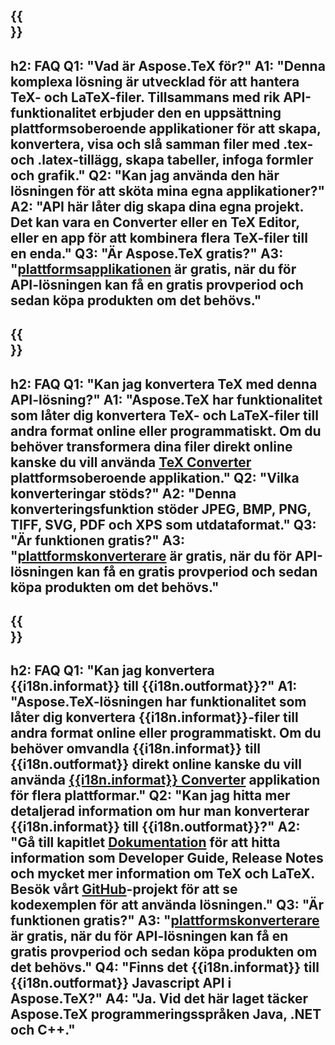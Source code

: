 ﻿---
translation: true
deploy: false
---

{{<section faq>}}
---
h2: FAQ
Q1: "Vad är Aspose.TeX för?"
A1: "Denna komplexa lösning är utvecklad för att hantera TeX- och LaTeX-filer. Tillsammans med rik API-funktionalitet erbjuder den en uppsättning plattformsoberoende applikationer för att skapa, konvertera, visa och slå samman filer med .tex- och .latex-tillägg, skapa tabeller, infoga formler och grafik."
Q2: "Kan jag använda den här lösningen för att sköta mina egna applikationer?"
A2: "API här låter dig skapa dina egna projekt. Det kan vara en Converter eller en TeX Editor, eller en app för att kombinera flera TeX-filer till en enda."
Q3: "Är Aspose.TeX gratis?"
A3: "[plattformsapplikationen](https://products.aspose.app/tex/applications) är gratis, när du för API-lösningen kan få en gratis provperiod och sedan köpa produkten om det behövs."
---

{{<section faq-converter>}}
---
h2: FAQ
Q1: "Kan jag konvertera TeX med denna API-lösning?"
A1: "Aspose.TeX har funktionalitet som låter dig konvertera TeX- och LaTeX-filer till andra format online eller programmatiskt. Om du behöver transformera dina filer direkt online kanske du vill använda [TeX Converter](https://products.aspose.app/tex/conversion/) plattformsoberoende applikation."
Q2: "Vilka konverteringar stöds?"
A2: "Denna konverteringsfunktion stöder JPEG, BMP, PNG, TIFF, SVG, PDF och XPS som utdataformat."
Q3: "Är funktionen gratis?"
A3: "[plattformskonverterare](https://products.aspose.app/tex/conversion) är gratis, när du för API-lösningen kan få en gratis provperiod och sedan köpa produkten om det behövs."
---

{{<section faq-converter-child>}}
---
h2: FAQ
Q1: "Kan jag konvertera {{i18n.informat}} till {{i18n.outformat}}?"
A1: "Aspose.TeX-lösningen har funktionalitet som låter dig konvertera {{i18n.informat}}-filer till andra format online eller programmatiskt. Om du behöver omvandla {{i18n.informat}} till {{i18n.outformat}} direkt online kanske du vill använda [{{i18n.informat}} Converter](https://products.aspose.app/tex/konvertering/{{i18n.informatlägre}}) applikation för flera plattformar."
Q2: "Kan jag hitta mer detaljerad information om hur man konverterar {{i18n.informat}} till {{i18n.outformat}}?"
A2: "Gå till kapitlet [Dokumentation](https://docs.aspose.com/tex/) för att hitta information som Developer Guide, Release Notes och mycket mer information om TeX och LaTeX. Besök vårt [GitHub](https://github.com/aspose-tex)-projekt för att se kodexemplen för att använda lösningen."
Q3: "Är funktionen gratis?"
A3: "[plattformskonverterare](https://products.aspose.app/tex/conversion) är gratis, när du för API-lösningen kan få en gratis provperiod och sedan köpa produkten om det behövs."
Q4: "Finns det {{i18n.informat}} till {{i18n.outformat}} Javascript API i Aspose.TeX?"
A4: "Ja. Vid det här laget täcker Aspose.TeX programmeringsspråken Java, .NET och C++."
---

